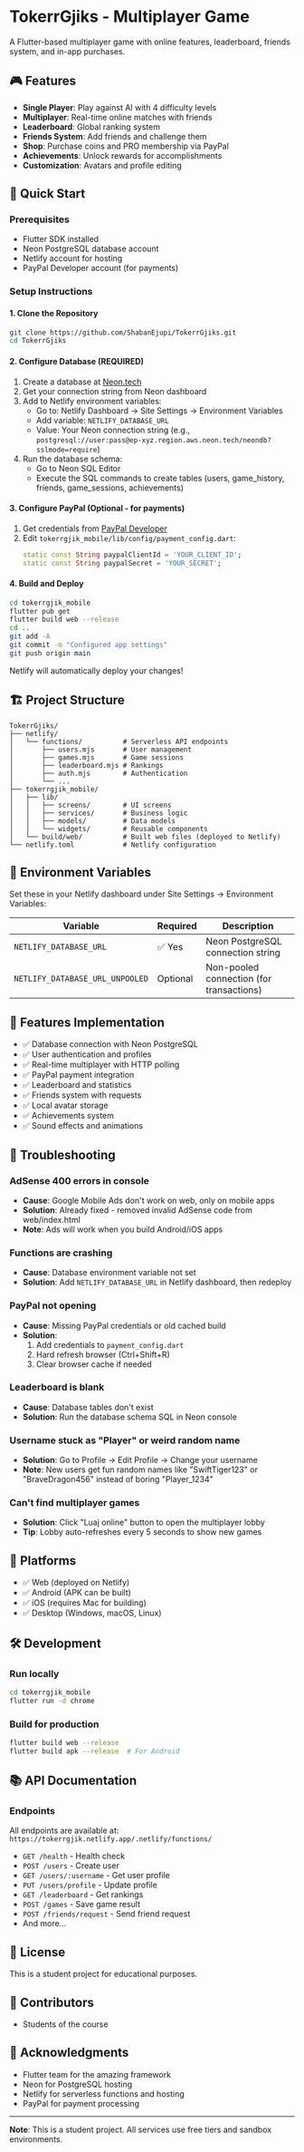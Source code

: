 # TokerrGjiks - Multiplayer Game

A Flutter-based multiplayer game with online features, leaderboard, friends system, and in-app purchases.

## 🎮 Features

- **Single Player**: Play against AI with 4 difficulty levels
- **Multiplayer**: Real-time online matches with friends
- **Leaderboard**: Global ranking system
- **Friends System**: Add friends and challenge them
- **Shop**: Purchase coins and PRO membership via PayPal
- **Achievements**: Unlock rewards for accomplishments
- **Customization**: Avatars and profile editing

## 🚀 Quick Start

### Prerequisites
- Flutter SDK installed
- Neon PostgreSQL database account
- Netlify account for hosting
- PayPal Developer account (for payments)

### Setup Instructions

#### 1. Clone the Repository
```bash
git clone https://github.com/ShabanEjupi/TokerrGjiks.git
cd TokerrGjiks
```

#### 2. Configure Database (REQUIRED)
1. Create a database at [Neon.tech](https://neon.tech/)
2. Get your connection string from Neon dashboard
3. Add to Netlify environment variables:
   - Go to: Netlify Dashboard → Site Settings → Environment Variables
   - Add variable: `NETLIFY_DATABASE_URL`
   - Value: Your Neon connection string (e.g., `postgresql://user:pass@ep-xyz.region.aws.neon.tech/neondb?sslmode=require`)
4. Run the database schema:
   - Go to Neon SQL Editor
   - Execute the SQL commands to create tables (users, game_history, friends, game_sessions, achievements)

#### 3. Configure PayPal (Optional - for payments)
1. Get credentials from [PayPal Developer](https://developer.paypal.com/dashboard/)
2. Edit `tokerrgjik_mobile/lib/config/payment_config.dart`:
   ```dart
   static const String paypalClientId = 'YOUR_CLIENT_ID';
   static const String paypalSecret = 'YOUR_SECRET';
   ```

#### 4. Build and Deploy
```bash
cd tokerrgjik_mobile
flutter pub get
flutter build web --release
cd ..
git add -A
git commit -m "Configured app settings"
git push origin main
```

Netlify will automatically deploy your changes!

## 🏗️ Project Structure

```
TokerrGjiks/
├── netlify/
│   └── functions/          # Serverless API endpoints
│       ├── users.mjs       # User management
│       ├── games.mjs       # Game sessions
│       ├── leaderboard.mjs # Rankings
│       ├── auth.mjs        # Authentication
│       └── ...
├── tokerrgjik_mobile/
│   ├── lib/
│   │   ├── screens/        # UI screens
│   │   ├── services/       # Business logic
│   │   ├── models/         # Data models
│   │   └── widgets/        # Reusable components
│   └── build/web/          # Built web files (deployed to Netlify)
└── netlify.toml            # Netlify configuration
```

## 🔧 Environment Variables

Set these in your Netlify dashboard under Site Settings → Environment Variables:

| Variable | Required | Description |
|----------|----------|-------------|
| `NETLIFY_DATABASE_URL` | ✅ Yes | Neon PostgreSQL connection string |
| `NETLIFY_DATABASE_URL_UNPOOLED` | Optional | Non-pooled connection (for transactions) |

## 🎯 Features Implementation

- ✅ Database connection with Neon PostgreSQL
- ✅ User authentication and profiles
- ✅ Real-time multiplayer with HTTP polling
- ✅ PayPal payment integration
- ✅ Leaderboard and statistics
- ✅ Friends system with requests
- ✅ Local avatar storage
- ✅ Achievements system
- ✅ Sound effects and animations

## 🐛 Troubleshooting

### AdSense 400 errors in console
- **Cause**: Google Mobile Ads don't work on web, only on mobile apps
- **Solution**: Already fixed - removed invalid AdSense code from web/index.html
- **Note**: Ads will work when you build Android/iOS apps

### Functions are crashing
- **Cause**: Database environment variable not set
- **Solution**: Add `NETLIFY_DATABASE_URL` in Netlify dashboard, then redeploy

### PayPal not opening
- **Cause**: Missing PayPal credentials or old cached build
- **Solution**: 
  1. Add credentials to `payment_config.dart` 
  2. Hard refresh browser (Ctrl+Shift+R)
  3. Clear browser cache if needed

### Leaderboard is blank
- **Cause**: Database tables don't exist
- **Solution**: Run the database schema SQL in Neon console

### Username stuck as "Player" or weird random name
- **Solution**: Go to Profile → Edit Profile → Change your username
- **Note**: New users get fun random names like "SwiftTiger123" or "BraveDragon456" instead of boring "Player_1234"

### Can't find multiplayer games
- **Solution**: Click "Luaj online" button to open the multiplayer lobby
- **Tip**: Lobby auto-refreshes every 5 seconds to show new games

## 📱 Platforms

- ✅ Web (deployed on Netlify)
- ✅ Android (APK can be built)
- ✅ iOS (requires Mac for building)
- ✅ Desktop (Windows, macOS, Linux)

## 🛠️ Development

### Run locally
```bash
cd tokerrgjik_mobile
flutter run -d chrome
```

### Build for production
```bash
flutter build web --release
flutter build apk --release  # For Android
```

## 📚 API Documentation

### Endpoints
All endpoints are available at: `https://tokerrgjik.netlify.app/.netlify/functions/`

- `GET /health` - Health check
- `POST /users` - Create user
- `GET /users/:username` - Get user profile
- `PUT /users/profile` - Update profile
- `GET /leaderboard` - Get rankings
- `POST /games` - Save game result
- `POST /friends/request` - Send friend request
- And more...

## 📄 License

This is a student project for educational purposes.

## 👥 Contributors

- Students of the course

## 🙏 Acknowledgments

- Flutter team for the amazing framework
- Neon for PostgreSQL hosting
- Netlify for serverless functions and hosting
- PayPal for payment processing

---

**Note**: This is a student project. All services use free tiers and sandbox environments.
